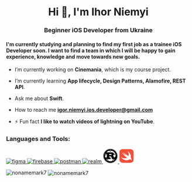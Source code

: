 <h1 align="center">Hi 👋, I'm Ihor Niemyi</h1>
<h3 align="center">Beginner iOS Developer from Ukraine</h3>

<h4 align="left">I'm currently studying and planning to find my first job as a trainee iOS Developer soon. I want to find a team in which I will be happy to gain experience, knowledge and move towards new goals.</h4>

  
-  I’m currently working on **Cinemania**, which is my course project.

-  I’m currently learning **App lifecycle, Design Patterns, Alamofire, REST API**.

-  Ask me about **Swift**.

-  How to reach me **igor.niemyi.ios.developer@gmail.com**

- ⚡ Fun fact **I like to watch videos of lightning on YouTube**.


<h3 align="left">Languages and Tools:</h3>
<p align="left"> <a href="https://www.figma.com/" target="_blank" rel="noreferrer"> <img src="https://www.vectorlogo.zone/logos/figma/figma-icon.svg" alt="figma" width="40" height="40"/> </a> <a href="https://firebase.google.com/" target="_blank" rel="noreferrer"> <img src="https://www.vectorlogo.zone/logos/firebase/firebase-icon.svg" alt="firebase" width="40" height="40"/> </a> <a href="https://postman.com" target="_blank" rel="noreferrer"> <img src="https://www.vectorlogo.zone/logos/getpostman/getpostman-icon.svg" alt="postman" width="40" height="40"/> </a> <a href="https://realm.io/" target="_blank" rel="noreferrer"> <img src="https://raw.githubusercontent.com/bestofjs/bestofjs-webui/8665e8c267a0215f3159df28b33c365198101df5/public/logos/realm.svg" alt="realm" width="40" height="40"/> </a> <a href="https://www.rust-lang.org" target="_blank" rel="noreferrer"> <img src="https://raw.githubusercontent.com/devicons/devicon/master/icons/rust/rust-plain.svg" alt="rust" width="40" height="40"/> </a> <a href="https://developer.apple.com/swift/" target="_blank" rel="noreferrer"> <img src="https://raw.githubusercontent.com/devicons/devicon/master/icons/swift/swift-original.svg" alt="swift" width="40" height="40"/> </a> </p>

<p><img align="left" src="https://github-readme-stats.vercel.app/api/top-langs?username=nonamemark7&show_icons=true&locale=en&layout=compact" alt="nonamemark7" /></p>

<p>&nbsp;<img align="center" src="https://github-readme-stats.vercel.app/api?username=nonamemark7&show_icons=true&locale=en" alt="nonamemark7" /></p>
